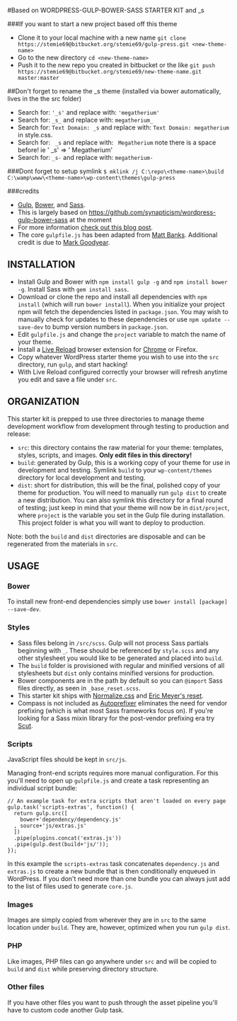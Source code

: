 #Based on WORDPRESS-GULP-BOWER-SASS STARTER KIT and _s

###If you want to start a new project based off this theme
* Clone it to your local machine with a new name `git clone https://stemie69@bitbucket.org/stemie69/gulp-press.git <new-theme-name>`
* Go to the new directory `cd <new-theme-name>`
* Push it to the new repo you created in bitbucket or the like `git push https://stemie69@bitbucket.org/stemie69/new-theme-name.git master:master`

##Don't forget to rename the _s theme (installed via bower automatically, lives in the the src folder)
* Search for: `'_s'` and replace with: `'megatherium'`
* Search for: `_s_` and replace with: `megatherium_`
* Search for: `Text Domain: _s` and replace with: `Text Domain: megatherium` in style.css.
* Search for: ` _s` and replace with: ` Megatherium` note there is a space before! ie ' _s' => ' Megatherium'
* Search for: `_s-` and replace with: `megatherium-`

###Dont forget to setup symlink `$ mklink /j C:\repo\<theme-name>\build C:\wamp\www\<theme-name>\wp-content\themes\gulp-press`

###credits
* [Gulp](http://gulpjs.com/), [Bower](http://bower.io/), and [Sass](http://sass-lang.com/). 
* This is largely based on https://github.com/synapticism/wordpress-gulp-bower-sass at the moment
* For more information [check out this blog post](http://synapticism.com/wordpress-theme-development-with-gulp-bower-and-sass/).
* The core `gulpfile.js` has been adapted from [Matt Banks](http://mattbanks.me/gulp-wordpress-development/). Additional credit is due to [Mark Goodyear](http://markgoodyear.com/2014/01/getting-started-with-gulp/).



## INSTALLATION

* Install Gulp and Bower with `npm install gulp -g` and `npm install bower -g`. Install Sass with `gem install sass`.
* Download or clone the repo and install all dependencies with `npm install` (which will run `bower install`). When you initialize your project npm will fetch the dependencies listed in `package.json`. You may wish to manually check for updates to these dependencies or use `npm update --save-dev` to bump version numbers in `package.json`.
* Edit `gulpfile.js` and change the `project` variable to match the name of your theme.
* Install a [Live Reload](http://livereload.com/) browser extension for [Chrome](https://chrome.google.com/webstore/detail/livereload/jnihajbhpnppcggbcgedagnkighmdlei) or Firefox.
* Copy whatever WordPress starter theme you wish to use into the `src` directory, run `gulp`, and start hacking!
* With Live Reload configured correctly your browser will refresh anytime you edit and save a file under `src`.



## ORGANIZATION

This starter kit is prepped to use three directories to manage theme development workflow from development through testing to production and release:

* `src`: this directory contains the raw material for your theme: templates, styles, scripts, and images. **Only edit files in this directory!**
* `build`: generated by Gulp, this is a working copy of your theme for use in development and testing. Symlink `build` to your `wp-content/themes` directory for local development and testing.
* `dist`: short for distribution, this will be the final, polished copy of your theme for production. You will need to manually run `gulp dist` to create a new distribution. You can also symlink this directory for a final round of testing; just keep in mind that your theme will now be in `dist/project`, where `project` is the variable you set in the Gulp file during installation. This project folder is what you will want to deploy to production.

Note: both the `build` and `dist` directories are disposable and can be regenerated from the materials in `src`.



## USAGE

### Bower

To install new front-end dependencies simply use `bower install [package] --save-dev`.

### Styles

* Sass files belong in `/src/scss`. Gulp will not process Sass partials beginning with `_`. These should be referenced by `style.scss` and any other stylesheet you would like to be generated and placed into `build`.
* The `build` folder is provisioned with regular and minified versions of all stylesheets but `dist` only contains minified versions for production.
* Bower components are in the path by default so you can `@import` Sass files directly, as seen in `_base_reset.scss`.
* This starter kit ships with [Normalize.css](https://necolas.github.io/normalize.css/) and [Eric Meyer's reset](http://meyerweb.com/eric/tools/css/reset/).
* Compass is not included as [Autoprefixer](https://github.com/ai/autoprefixer) eliminates the need for vendor prefixing (which is what most Sass frameworks focus on). If you're looking for a Sass mixin library for the post-vendor prefixing era try [Scut](https://davidtheclark.github.io/scut/).

### Scripts

JavaScript files should be kept in `src/js`.

Managing front-end scripts requires more manual configuration. For this you'll need to open up `gulpfile.js` and create a task representing an individual script bundle:

```
// An example task for extra scripts that aren't loaded on every page
gulp.task('scripts-extras', function() {
  return gulp.src([
    bower+'dependency/dependency.js'
  , source+'js/extras.js'
  ])
  .pipe(plugins.concat('extras.js'))
  .pipe(gulp.dest(build+'js/'));
});
```

In this example the `scripts-extras` task concatenates `dependency.js` and `extras.js` to create a new bundle that is then conditionally enqueued in WordPress. If you don't need more than one bundle you can always just add to the list of files used to generate `core.js`.

### Images

Images are simply copied from wherever they are in `src` to the same location under `build`. They are, however, optimized when you run `gulp dist`.

### PHP

Like images, PHP files can go anywhere under `src` and will be copied to `build` and `dist` while preserving directory structure.

### Other files

If you have other files you want to push through the asset pipeline you'll have to custom code another Gulp task.
